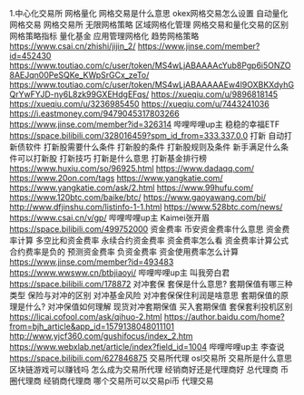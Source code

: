 1.中心化交易所
    网格量化
        网格交易是什么意思
        okex网格交易怎么设置
        自动量化网格交易
        网格交易所
        无限网格策略
        区域网格化管理
        网格交易和量化交易的区别
        网格策略指标
        量化基金
        应用管理网格化
        趋势网格策略
        https://www.csai.cn/zhishi/jijin_2/
        https://www.jinse.com/member?id=452430
        https://www.toutiao.com/c/user/token/MS4wLjABAAAAcYub8Pgp6i5ONZO8AEJqn00PeSQKe_KWpSrGCx_zeTo/
        https://www.toutiao.com/c/user/token/MS4wLjABAAAAAEw4l9OXBKXdyhGQrYwFYJD-ny6L8zk99GXEHdgEFqs/
        https://xueqiu.com/u/9896818145
        https://xueqiu.com/u/3236985450
        https://xueqiu.com/u/7443241036
        https://i.eastmoney.com/9479045317803266
        https://www.jinse.com/member?id=326314
        哔哩哔哩up主
            稳稳的幸福ETF   https://space.bilibili.com/328016459?spm_id_from=333.337.0.0
    打新
        自动打新债软件
        打新股需要什么条件
        打新股的条件
        打新股规则及条件
        新手满足什么条件可以打新股
        打新技巧
        打新是什么意思
        打新基金排行榜
        https://www.huxiu.com/so/96925.html
        https://www.dadaqq.com/
        https://www.20on.com/tags
        https://www.yangkatie.com/
        https://www.yangkatie.com/ask/2.html
        https://www.99hufu.com/
        https://www.120btc.com/baike/btc/
        https://www.gaoyawang.com/bi/
        http://www.dfjinshu.com/listinfo-1-1.html
        https://www.528btc.com/news/
        https://www.csai.cn/v/gp/
        哔哩哔哩up主
            Kaimei张开眉    https://space.bilibili.com/499752000
    资金费率
        币安资金费率什么意思
        资金费率计算
        多空比和资金费率
        永续合约资金费率
        资金费率怎么看
        资金费率计算公式
        合约费率是负的
        预测资金费率
        负资金费率
        资金使用费率怎么计算
        https://www.jinse.com/member?id=493483
        https://www.wwsww.cn/btbjiaoyi/
        哔哩哔哩up主
            叫我旁白君  https://space.bilibili.com/178872
    对冲套保
        套保是什么意思?
        套期保值有哪三种类型
        保险与对冲的区别
        对冲基金风险
        对冲套保保住利润是啥意思
        套期保值的原理是什么?
        对冲保值如何理解
        现货对冲套期保值
        买入套期保值
        套保套利投机区别
        https://licai.cofool.com/ask/qihuo-2.html
        https://author.baidu.com/home?from=bjh_article&app_id=1579138048011101
        http://www.yjcf360.com/gushifocus/index_2.htm
        https://www.webxlab.net/article/index?field_id=1004
        哔哩哔哩up主
            李查说  https://space.bilibili.com/627846875
    交易所代理
        osl交易所
        交易所是什么意思
        区块链游戏可以赚钱吗
        怎么成为交易所代理
        经销商好还是代理商好
        总代理商
        币圈代理商
        经销商代理商
        哪个交易所可以交易pi币
        代理交易
        


